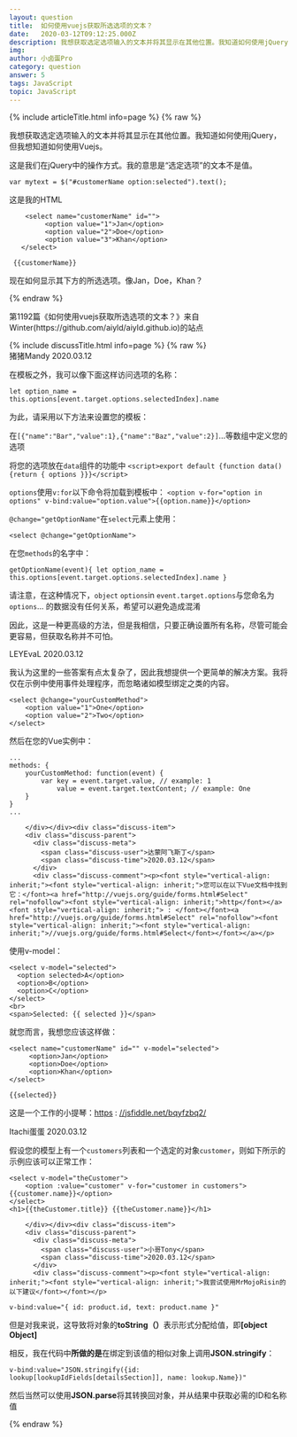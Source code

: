 ```yaml
---
layout: question
title:  如何使用vuejs获取所选选项的文本？
date:   2020-03-12T09:12:25.000Z
description: 我想获取选定选项输入的文本并将其显示在其他位置。我知道如何使用jQuery，但我想知道如何使用Vuejs。这是我们在jQuery中的操作方式。我的意思...
img: 
author: 小卤蛋Pro
category: question
answer: 5
tags: JavaScript
topic: JavaScript
---
```

<div class="article-root">
  <div class="article">
    {% include articleTitle.html info=page %}
    {% raw %}
    <div class="article-content"><p><font style="vertical-align: inherit;"><font style="vertical-align: inherit;">我想获取选定选项输入的文本并将其显示在其他位置。</font><font style="vertical-align: inherit;">我知道如何使用jQuery，但我想知道如何使用Vuejs。</font></font></p>

<p><font style="vertical-align: inherit;"><font style="vertical-align: inherit;">这是我们在jQuery中的操作方式。</font><font style="vertical-align: inherit;">我的意思是“选定选项”的文本不是值。</font></font></p>

<pre><code>var mytext = $("#customerName option:selected").text();
</code></pre>

<p><font style="vertical-align: inherit;"><font style="vertical-align: inherit;">这是我的HTML</font></font></p>

<pre><code>    &lt;select name="customerName" id=""&gt;<font></font>
         &lt;option value="1"&gt;Jan&lt;/option&gt;<font></font>
         &lt;option value="2"&gt;Doe&lt;/option&gt;<font></font>
         &lt;option value="3"&gt;Khan&lt;/option&gt;<font></font>
   &lt;/select&gt;<font></font>
<font></font>
 {{customerName}}<font></font>
</code></pre>

<p><font style="vertical-align: inherit;"><font style="vertical-align: inherit;">现在如何显示其下方的所选选项。</font><font style="vertical-align: inherit;">像Jan，Doe，Khan？</font></font></p></div>
    {% endraw %}
  </div>
  <p class="winter_mark">第1192篇《如何使用vuejs获取所选选项的文本？》来自Winter(https://github.com/aiyld/aiyld.github.io)的站点</p>
  <div class="discuss-wrapper">
    {% include discussTitle.html info=page %}
    {% raw %}
    <div class="discuss-item">
        <div class="discuss-parent">
          <div class="discuss-meta">
            <span class="discuss-user">猪猪Mandy</span>
            <span class="discuss-time">2020.03.12</span>
          </div>
          <div class="discuss-comment"><p><font style="vertical-align: inherit;"><font style="vertical-align: inherit;">在模板之外，我可以像下面这样访问选项的名称：</font></font></p>

<p><code>let option_name = this.options[event.target.options.selectedIndex].name</code></p>

<p><font style="vertical-align: inherit;"><font style="vertical-align: inherit;">为此，请采用以下方法来设置您的模板：</font></font></p>

<p><font style="vertical-align: inherit;"><font style="vertical-align: inherit;">在</font></font><code>[{"name":"Bar","value":1},{"name":"Baz","value":2}]</code><font style="vertical-align: inherit;"><font style="vertical-align: inherit;">...等</font><font style="vertical-align: inherit;">数组中定义您的选项
</font></font></p>

<p><font style="vertical-align: inherit;"><font style="vertical-align: inherit;">将您的选项放在</font></font><code>data</code><font style="vertical-align: inherit;"><font style="vertical-align: inherit;">组件</font><font style="vertical-align: inherit;">的</font><font style="vertical-align: inherit;">功能中
</font></font><code>&lt;script&gt;export default {function data(){return { options }}}&lt;/script&gt;</code></p>

<p><font style="vertical-align: inherit;"></font><code>options</code><font style="vertical-align: inherit;"><font style="vertical-align: inherit;">使用</font></font><code>v:for</code><font style="vertical-align: inherit;"><font style="vertical-align: inherit;">以下命令</font><font style="vertical-align: inherit;">将</font><font style="vertical-align: inherit;">加载到</font><font style="vertical-align: inherit;">模板中</font><font style="vertical-align: inherit;">：
 </font></font><code>&lt;option v-for="option in options" v-bind:value="option.value"&gt;{{option.name}}&lt;/option&gt;</code></p>

<p><font style="vertical-align: inherit;"></font><code>@change="getOptionName"</code><font style="vertical-align: inherit;"><font style="vertical-align: inherit;">在</font></font><code>select</code><font style="vertical-align: inherit;"><font style="vertical-align: inherit;">元素</font><font style="vertical-align: inherit;">上</font><font style="vertical-align: inherit;">使用</font><font style="vertical-align: inherit;">：</font></font></p>

<p><code>&lt;select @change="getOptionName"&gt;</code></p>

<p><font style="vertical-align: inherit;"><font style="vertical-align: inherit;">在您</font></font><code>methods</code><font style="vertical-align: inherit;"><font style="vertical-align: inherit;">的名字中：</font></font></p>

<p><code>getOptionName(event){ let option_name = this.options[event.target.options.selectedIndex].name }</code></p>

<p><font style="vertical-align: inherit;"><font style="vertical-align: inherit;">请注意，在这种情况下，</font></font><code>object</code> <code>options</code><font style="vertical-align: inherit;"><font style="vertical-align: inherit;">in </font></font><code>event.target.options</code><font style="vertical-align: inherit;"><font style="vertical-align: inherit;">与您命名为</font></font><code>options</code><font style="vertical-align: inherit;"><font style="vertical-align: inherit;">... </font><font style="vertical-align: inherit;">的数据没有任何关系，</font><font style="vertical-align: inherit;">希望可以避免造成混淆</font></font></p>

<p><font style="vertical-align: inherit;"><font style="vertical-align: inherit;">因此，这是一种更高级的方法，但是我相信，只要正确设置所有名称，尽管可能会更容易，但获取名称并不可怕。</font></font></p></div>
        </div></div><div class="discuss-item">
        <div class="discuss-parent">
          <div class="discuss-meta">
            <span class="discuss-user">LEYEvaL</span>
            <span class="discuss-time">2020.03.12</span>
          </div>
          <div class="discuss-comment"><p><font style="vertical-align: inherit;"><font style="vertical-align: inherit;">我认为这里的一些答案有点太复杂了，因此我想提供一个更简单的解决方案。</font><font style="vertical-align: inherit;">我将仅在示例中使用事件处理程序，而忽略诸如模型绑定之类的内容。</font></font></p>

<pre><code>&lt;select @change="yourCustomMethod"&gt;<font></font>
    &lt;option value="1"&gt;One&lt;/option&gt;<font></font>
    &lt;option value="2"&gt;Two&lt;/option&gt;<font></font>
&lt;/select&gt;<font></font>
</code></pre>

<p><font style="vertical-align: inherit;"><font style="vertical-align: inherit;">然后在您的Vue实例中：</font></font></p>

<pre><code>...<font></font>
methods: {<font></font>
    yourCustomMethod: function(event) {<font></font>
        var key = event.target.value, // example: 1<font></font>
            value = event.target.textContent; // example: One<font></font>
    }<font></font>
}<font></font>
...<font></font>
</code></pre></div>
        </div></div><div class="discuss-item">
        <div class="discuss-parent">
          <div class="discuss-meta">
            <span class="discuss-user">达蒙阿飞斯丁</span>
            <span class="discuss-time">2020.03.12</span>
          </div>
          <div class="discuss-comment"><p><font style="vertical-align: inherit;"><font style="vertical-align: inherit;">您可以在以下Vue文档中找到它：</font><a href="http://vuejs.org/guide/forms.html#Select" rel="nofollow"><font style="vertical-align: inherit;">http</font></a><font style="vertical-align: inherit;"> : </font></font><a href="http://vuejs.org/guide/forms.html#Select" rel="nofollow"><font style="vertical-align: inherit;"><font style="vertical-align: inherit;">//vuejs.org/guide/forms.html#Select</font></font></a></p>

<p><font style="vertical-align: inherit;"><font style="vertical-align: inherit;">使用v-model：</font></font></p>

<pre><code>&lt;select v-model="selected"&gt;<font></font>
  &lt;option selected&gt;A&lt;/option&gt;<font></font>
  &lt;option&gt;B&lt;/option&gt;<font></font>
  &lt;option&gt;C&lt;/option&gt;<font></font>
&lt;/select&gt;<font></font>
&lt;br&gt;<font></font>
&lt;span&gt;Selected: {{ selected }}&lt;/span&gt;<font></font>
</code></pre>

<p><font style="vertical-align: inherit;"><font style="vertical-align: inherit;">就您而言，我想您应该这样做：</font></font></p>

<pre><code>&lt;select name="customerName" id="" v-model="selected"&gt;<font></font>
     &lt;option&gt;Jan&lt;/option&gt;<font></font>
     &lt;option&gt;Doe&lt;/option&gt;<font></font>
     &lt;option&gt;Khan&lt;/option&gt;<font></font>
&lt;/select&gt;<font></font>
<font></font>
{{selected}}<font></font>
</code></pre>

<p><font style="vertical-align: inherit;"><font style="vertical-align: inherit;">这是一个工作的小提琴：</font><a href="https://jsfiddle.net/bqyfzbq2/" rel="nofollow"><font style="vertical-align: inherit;">https</font></a><font style="vertical-align: inherit;"> : </font></font><a href="https://jsfiddle.net/bqyfzbq2/" rel="nofollow"><font style="vertical-align: inherit;"><font style="vertical-align: inherit;">//jsfiddle.net/bqyfzbq2/</font></font></a></p></div>
        </div></div><div class="discuss-item">
        <div class="discuss-parent">
          <div class="discuss-meta">
            <span class="discuss-user">Itachi蛋蛋</span>
            <span class="discuss-time">2020.03.12</span>
          </div>
          <div class="discuss-comment"><p><font style="vertical-align: inherit;"><font style="vertical-align: inherit;">假设您</font><font style="vertical-align: inherit;">的模型上</font><font style="vertical-align: inherit;">有一个</font></font><code>customers</code><font style="vertical-align: inherit;"><font style="vertical-align: inherit;">列表和一个选定的对象</font></font><code>customer</code><font style="vertical-align: inherit;"><font style="vertical-align: inherit;">，则如下所示的示例应该可以正常工作：</font></font></p>

<pre><code>&lt;select v-model="theCustomer"&gt;<font></font>
    &lt;option :value="customer" v-for="customer in customers"&gt;{{customer.name}}&lt;/option&gt;<font></font>
&lt;/select&gt;<font></font>
&lt;h1&gt;{{theCustomer.title}} {{theCustomer.name}}&lt;/h1&gt;<font></font>
</code></pre></div>
        </div></div><div class="discuss-item">
        <div class="discuss-parent">
          <div class="discuss-meta">
            <span class="discuss-user">小哥Tony</span>
            <span class="discuss-time">2020.03.12</span>
          </div>
          <div class="discuss-comment"><p><font style="vertical-align: inherit;"><font style="vertical-align: inherit;">我尝试使用MrMojoRisin的以下建议</font></font></p>

<pre><code>v-bind:value="{ id: product.id, text: product.name }"
</code></pre>

<p><font style="vertical-align: inherit;"><font style="vertical-align: inherit;">但是对我来说，这导致将对象的</font></font><strong><font style="vertical-align: inherit;"><font style="vertical-align: inherit;">toString（）</font></font></strong><font style="vertical-align: inherit;"><font style="vertical-align: inherit;">表示形式分配给值，即</font></font><strong><font style="vertical-align: inherit;"><font style="vertical-align: inherit;">[object Object]</font></font></strong></p>

<p><font style="vertical-align: inherit;"><font style="vertical-align: inherit;">相反，我在代码中</font></font><strong><font style="vertical-align: inherit;"><font style="vertical-align: inherit;">所做的是</font></font></strong><font style="vertical-align: inherit;"><font style="vertical-align: inherit;">在绑定到该值的相似对象上</font><font style="vertical-align: inherit;">调用</font><strong><font style="vertical-align: inherit;">JSON.stringify</font></strong><font style="vertical-align: inherit;">：</font></font></p>

<pre><code>v-bind:value="JSON.stringify({id: lookup[lookupIdFields[detailsSection]], name: lookup.Name})"
</code></pre>

<p><font style="vertical-align: inherit;"><font style="vertical-align: inherit;">然后当然可以使用</font></font><strong><font style="vertical-align: inherit;"><font style="vertical-align: inherit;">JSON.parse</font></font></strong><font style="vertical-align: inherit;"><font style="vertical-align: inherit;">将其转换回对象</font><font style="vertical-align: inherit;">，并从结果中获取必需的ID和名称值</font></font></p></div>
        </div></div>
    {% endraw %}
  </div>
<div>
